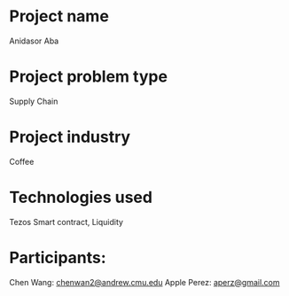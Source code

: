 # Project name
Anidasor Aba

# Project problem type
Supply Chain

# Project industry
Coffee

# Technologies used
Tezos Smart contract, Liquidity

# Participants:
Chen Wang: chenwan2@andrew.cmu.edu
Apple Perez: aperz@gmail.com
